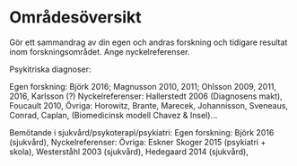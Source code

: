 # Områdesöversikt 

Gör ett sammandrag av din egen och andras forskning och tidigare resultat inom forskningsområdet. Ange nyckelreferenser. 

Psykitriska diagnoser:

Egen forskning: Björk 2016; Magnusson 2010, 2011; Ohlsson 2009, 2011, 2016, Karlsson (?)
Nyckelreferenser: Hallerstedt 2006 (Diagnosens makt), Foucault 2010, 
Övriga: Horowitz, Brante, Marecek, Johannisson, Sveneaus, Conrad, Caplan, (Biomedicinsk modell Chavez & Insel)...

Bemötande i sjukvård/psykoterapi/psykiatri:
Egen forskning: Björk 2016 (sjukvård), 
Nyckelreferenser: 
Övriga: Eskner Skoger 2015 (psykiatri + skola), Westerståhl 2003 (sjukvård), Hedegaard 2014 (sjukvård), 




